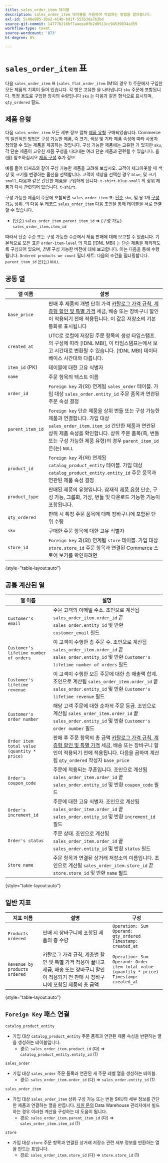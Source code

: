 ```yaml
---
title: sales_order_item 테이블
description: sales_order_item 테이블을 사용하여 작업하는 방법을 알아봅니다.
exl-id: 5c48e985-3ba2-414b-bd1f-555b3da763bd
source-git-commit: 14777b216bf7aaeea0fb2d0513cc94539034a359
workflow-type: tm+mt
source-wordcount: '873'
ht-degree: 0%

---
```


# `sales_order_item` 표

다음 `sales_order_item` 표 (`sales_flat_order_item` (M1의 경우 1) 주문에서 구입한 모든 제품의 기록이 들어 있습니다. 각 행은 고유한 을 나타냅니다 `sku` 주문에 포함됩니다. 특정 용도로 구입한 장치의 수량입니다 `sku` 는 다음과 같은 형식으로 표시되며, `qty_ordered` 필드.

## 제품 유형

다음 `sales_order_item` 모든 세부 정보 캡처 [제품 유형](https://experienceleague.adobe.com/docs/commerce-admin/catalog/products/product-create.html#product-types) 구매되었습니다. Commerce의 일반적인 방법은 구성 가능한 제품, 즉 크기, 색상 및 기타 제품 속성에 따라 사용자 정의할 수 있는 제품을 제공하는 것입니다. 구성 가능한 제품에는 고유한 가 있지만 `sku`, 각 단순 제품이 고유한 제품 구성을 나타내는 여러 단순 제품과 관련될 수 있습니다. 을(를) 참조하십시오 [제품 구성](https://developer.adobe.com/commerce/webapi/rest/tutorials/configurable-product/) 추가 정보.

예를 들어 티셔츠와 같이 구성 가능한 제품을 고려해 보십시오. 고객이 체크아웃할 때 색상 및 크기를 변경하는 옵션을 선택합니다. 고객이 색상을 선택한 경우 `blue`, 및 크기 `small`, 다음과 같은 간단한 제품을 구입하게 됩니다. `t-shirt-blue-small` 의 상위 제품과 다시 관련되어 있습니다. `t-shirt`.

구성 가능한 제품이 주문에 포함되면 `sales_order_item` 표: [단순](https://experienceleague.adobe.com/docs/commerce-admin/catalog/products/types/product-create-simple.html) `sku`, 및 용 1개 [구성 가능](https://experienceleague.adobe.com/docs/commerce-admin/catalog/products/types/product-create-configurable.html) 상위. 의 다음 두 레코드 `sales_order_item` 다음 조인을 통해 테이블을 서로 연결할 수 있습니다.

* (단순) `sales_order_item.parent_item_id` => (구성 가능) `sales_order_item.item_id`

따라서 단순 수준 또는 구성 가능한 수준에서 제품 판매에 대해 보고할 수 있습니다. 기본적으로 모든 표준 `order-item-level` 의 지표 [!DNL MBI] 는 단순 제품을 제외하도록 구성되어 있으며, *전용* 구성 가능한 버전에 대해 보고합니다. 이는 다음을 통해 수행됩니다. `Ordered products we count` 필터 세트: 다음의 조건을 필터링합니다. `parent_item_id` 은(는) `NULL`.

## 공통 열

| **열 이름** | **설명** |
|----|----|
| `base_price` | 판매 후 제품의 개별 단위 가격 [카탈로그 가격 규칙, 계층형 할인 및 특별 가격](https://experienceleague.adobe.com/docs/commerce-admin/catalog/products/pricing/pricing-advanced.html) 세금, 배송 또는 장바구니 할인이 적용되기 전에 적용됩니다. 이 값은 저장소의 기본 통화로 표시됩니다 |
| `created_at` | UTC로 로컬에 저장된 주문 항목의 생성 타임스탬프. 의 구성에 따라 [!DNL MBI], 이 타임스탬프는에서 보고 시간대로 변환될 수 있습니다. [!DNL MBI] 데이터베이스 시간대와 다릅니다. |
| `item_id` (PK) | 테이블에 대한 고유 식별자 |
| `name` | 주문 항목의 텍스트 이름 |
| `order_id` | `Foreign key` 과(와) 연계됨 `sales_order` 테이블. 가입 대상 `sales_order.entity_id` 주문 품목과 연관된 주문 속성 결정 |
| `parent_item_id` | `Foreign key` 단순 제품을 상위 번들 또는 구성 가능한 제품과 연결합니다. 가입 대상 `sales_order_item.item_id` 간단한 제품과 연관된 상위 제품 속성을 확인합니다. 상위 주문 품목(즉, 번들 또는 구성 가능한 제품 유형)의 경우 `parent_item_id` 은(는) `NULL` |
| `product_id` | `Foreign key` 과(와) 연계됨 `catalog_product_entity` 테이블. 가입 대상 `catalog_product_entity.entity_id` 주문 품목과 연관된 제품 속성 결정 |
| `product_type` | 판매된 제품의 유형입니다. 잠재적 [제품 유형](https://experienceleague.adobe.com/docs/commerce-admin/catalog/products/product-create.html#product-types) 단순, 구성 가능, 그룹화, 가상, 번들 및 다운로드 가능한 기능이 포함됩니다. |
| `qty_ordered` | 판매 시 특정 주문 품목에 대해 장바구니에 포함된 단위 수량 |
| `sku` | 구매한 주문 항목에 대한 고유 식별자 |
| `store_id` | `Foreign key` 과(와) 연계됨 `store` 테이블. 가입 대상 `store.store_id` 주문 항목과 연결된 Commerce 스토어 보기를 확인하려면 |

{style="table-layout:auto"}

## 공통 계산된 열

| **열 이름** | **설명** |
|---|---|
| `Customer's email` | 주문 고객의 이메일 주소. 조인으로 계산됨 `sales_order_item.order_id` 끝 `sales_order.entity_id` 및 반환 `customer_email` 필드 |
| `Customer's lifetime number of orders` | 이 고객이 수행한 총 주문 수. 조인으로 계산됨 `sales_order_item.order_id` 끝 `sales_order.entity_id` 및 반환 `Customer's lifetime number of orders` 필드 |
| `Customer's lifetime revenue` | 이 고객이 수행한 모든 주문에 대한 총 매출액 합계. 조인으로 계산됨 `sales_order_item.order_id` 끝 `sales_order.entity_id` 및 반환 `Customer's lifetime revenue` 필드 |
| `Customer's order number` | 해당 고객 주문에 대한 순차적 주문 등급. 조인으로 계산됨 `sales_order_item.order_id` 끝 `sales_order.entity_id` 및 반환 `Customer's order number` 필드 |
| `Order item total value (quantity * price)` | 판매 후 주문 항목의 총 금액 [카탈로그 가격 규칙, 계층형 할인 및 특별 가격](https://experienceleague.adobe.com/docs/commerce-admin/catalog/products/pricing/pricing-advanced.html) 세금, 배송 또는 장바구니 할인이 적용되기 전에 적용됩니다. 다음을 곱하여 계산됨 `qty_ordered` 작성자 `base_price` |
| `Order's coupon_code` | 주문에 적용되는 쿠폰입니다. 조인으로 계산됨 `sales_order_item.order_id` 끝 `sales_order.entity_id` 및 반환 `coupon_code` 필드 |
| `Order's increment_id` | 주문에 대한 고유 식별자. 조인으로 계산됨 `sales_order_item.order_id` 끝 `sales_order.entity_id` 및 반환 `increment_id` 필드 |
| `Order's status` | 주문 상태. 조인으로 계산됨 `sales_order_item.order_id` 끝 `sales_order.entity_id` 및 반환 `status` 필드 |
| `Store name` | 주문 항목과 연결된 상거래 저장소의 이름입니다. 조인으로 계산됨 `sales_order_item.store_id` 끝 `store.store_id` 및 반환 `name` 필드 |

{style="table-layout:auto"}

## 일반 지표

| **지표 이름** | **설명** | **구성** |
|---|---|---|
| `Products ordered` | 판매 시 장바구니에 포함된 제품의 총 수량 | `Operation: Sum`<br>`Operand: qty_ordered`<br>`Timestamp: created_at` |
| `Revenue by products ordered` | 카탈로그 가격 규칙, 계층별 할인 및 특별 가격 적용이 끝나고 세금, 배송 또는 장바구니 할인이 적용되기 전 판매 시 장바구니에 포함된 제품의 총 금액 | `Operation: Sum`<br>`Operand: Order item total value (quantity * price)`<br>`Timestamp: created_at` |

{style="table-layout:auto"}

## `Foreign Key` 패스 연결

`catalog_product_entity`

* 가입 대상 `catalog_product_entity` 주문 품목과 연관된 제품 속성을 반환하는 열을 생성하는 테이블입니다.
   * 경로: `sales_order_item.product_id` (다) => `catalog_product_entity.entity_id` (1)

`sales_order`

* 가입 대상 `sales_order` 주문 품목과 연관된 새 주문 레벨 열을 생성하는 테이블.
   * 경로: `sales_order_item.order_id` (다) => `sales_order.entity_id` (1)

`sales_order_item`

* 가입 대상 `sales_order_item` 상위 구성 가능 또는 번들 SKU의 세부 정보를 간단한 제품과 연결하는 열을 만듭니다. [지원 문의](https://experienceleague.adobe.com/docs/commerce-knowledge-base/kb/troubleshooting/miscellaneous/mbi-service-policies.html?lang=en) Data Warehouse 관리자에서 빌드하는 경우 이러한 계산을 구성하는 데 도움이 됩니다.
   * 경로: `sales_order_item.parent_item_id` (다) => `sales_order_item.item_id` (1)

`store`

* 가입 대상 `store` 주문 항목과 연결된 상거래 저장소 관련 세부 정보를 반환하는 열을 만드는 표입니다.
   * 경로: `sales_order_item.store_id` (다) => `store.store_id` (1)
